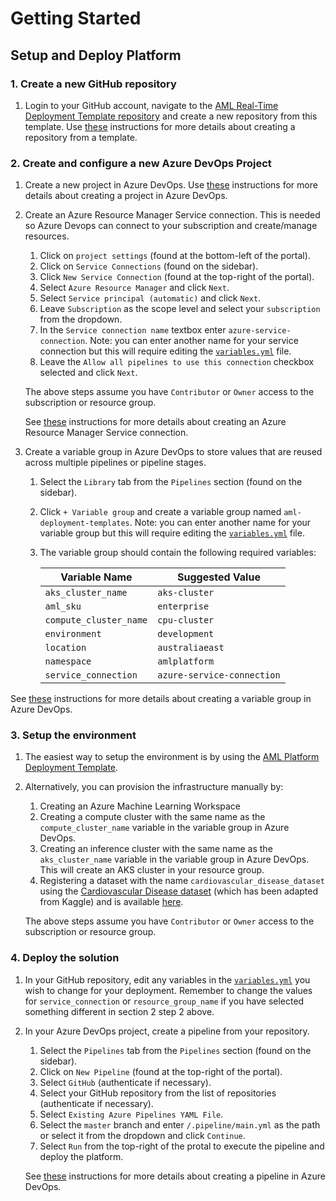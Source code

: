 # Getting Started

## Setup and Deploy Platform

### 1. Create a new GitHub repository

1. Login to your GitHub account, navigate to the [AML Real-Time Deployment Template repository](https://github.com/nfmoore/aml-real-time-deployment-template) and create a new repository from this template. Use [these](https://docs.github.com/en/github/creating-cloning-and-archiving-repositories/creating-a-repository-from-a-template) instructions for more details about creating a repository from a template.

### 2. Create and configure a new Azure DevOps Project

1. Create a new project in Azure DevOps. Use [these](https://docs.microsoft.com/en-us/azure/devops/organizations/projects/create-project?view=azure-devops&tabs=preview-page#create-a-project) instructions for more details about creating a project in Azure DevOps.

2. Create an Azure Resource Manager Service connection. This is needed so Azure Devops can connect to your subscription and create/manage resources.

   1. Click on `project settings` (found at the bottom-left of the portal).
   2. Click on `Service Connections` (found on the sidebar).
   3. Click `New Service Connection` (found at the top-right of the portal).
   4. Select `Azure Resource Manager` and click `Next`.
   5. Select `Service principal (automatic)` and click `Next`.
   6. Leave `Subscription` as the scope level and select your `subscription` from the dropdown.
   7. In the `Service connection name` textbox enter `azure-service-connection`. Note: you can enter another name for your service connection but this will require editing the [`variables.yml`](../.pipelines/templates/variables.yml) file.
   8. Leave the `Allow all pipelines to use this connection` checkbox selected and click `Next`.

   The above steps assume you have `Contributor` or `Owner` access to the subscription or resource group.

   See [these](https://docs.microsoft.com/en-us/azure/devops/pipelines/library/service-endpoints#create-a-service-connection) instructions for more details about creating an Azure Resource Manager Service connection.

3. Create a variable group in Azure DevOps to store values that are reused across multiple pipelines or pipeline stages.

   1. Select the `Library` tab from the `Pipelines` section (found on the sidebar).
   2. Click `+ Variable group` and create a variable group named `aml-deployment-templates`. Note: you can enter another name for your variable group but this will require editing the [`variables.yml`](../.pipelines/templates/variables.yml) file.
   3. The variable group should contain the following required variables:

      | Variable Name          | Suggested Value            |
      | ---------------------- | -------------------------- |
      | `aks_cluster_name`     | `aks-cluster`              |
      | `aml_sku`              | `enterprise`               |
      | `compute_cluster_name` | `cpu-cluster`              |
      | `environment`          | `development`              |
      | `location`             | `australiaeast`            |
      | `namespace`            | `amlplatform`              |
      | `service_connection`   | `azure-service-connection` |

See [these](https://docs.microsoft.com/en-us/azure/devops/pipelines/library/variable-groups?view=azure-devops&tabs=classic#use-a-variable-group) instructions for more details about creating a variable group in Azure DevOps.

### 3. Setup the environment

1. The easiest way to setup the environment is by using the [AML Platform Deployment Template](https://github.com/nfmoore/aml-platform-deployment-template).
2. Alternatively, you can provision the infrastructure manually by:

   1. Creating an Azure Machine Learning Workspace
   2. Creating a compute cluster with the same name as the `compute_cluster_name` variable in the variable group in Azure DevOps.
   3. Creating an inference cluster with the same name as the `aks_cluster_name` variable in the variable group in Azure DevOps. This will create an AKS cluster in your resource group.
   4. Registering a dataset with the name `cardiovascular_disease_dataset` using the [Cardiovascular Disease dataset](https://www.kaggle.com/sulianova/cardiovascular-disease-dataset) (which has been adapted from Kaggle) and is available [here](https://github.com/nfmoore/aml-platform-deployment-template/blob/master/data/cardiovascular-disease.csv).

   The above steps assume you have `Contributor` or `Owner` access to the subscription or resource group.

### 4. Deploy the solution

1. In your GitHub repository, edit any variables in the [`variables.yml`](../.pipelines/templates/variables.yml) you wish to change for your deployment. Remember to change the values for `service_connection` or `resource_group_name` if you have selected something different in section 2 step 2 above.

2. In your Azure DevOps project, create a pipeline from your repository.

   1. Select the `Pipelines` tab from the `Pipelines` section (found on the sidebar).
   2. Click on `New Pipeline` (found at the top-right of the portal).
   3. Select `GitHub` (authenticate if necessary).
   4. Select your GitHub repository from the list of repositories (authenticate if necessary).
   5. Select `Existing Azure Pipelines YAML File`.
   6. Select the `master` branch and enter `/.pipeline/main.yml` as the path or select it from the dropdown and click `Continue`.
   7. Select `Run` from the top-right of the protal to execute the pipeline and deploy the platform.

   See [these](https://docs.microsoft.com/en-us/azure/devops/pipelines/create-first-pipeline) instructions for more details about creating a pipeline in Azure DevOps.
